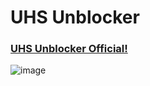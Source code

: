 # UHS Unblocker
### [UHS Unblocker Official!](https://supreme-space-chainsaw-v6rjj6v4jgxj26q4j-3003.app.github.dev/)
![image](https://github.com/user-attachments/assets/a7c3f3c2-9c7c-4676-b691-0eef9260df8e)
